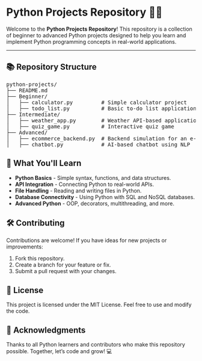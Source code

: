 <h1>Python Projects Repository 🐍🚀</h1>

<p>Welcome to the <strong>Python Projects Repository</strong>! This repository is a collection of beginner to advanced Python projects designed to help you learn and implement Python programming concepts in real-world applications.</p>

<hr>

<h2>📚 Repository Structure</h2>
<pre>
python-projects/
├── README.md
├── Beginner/
│   ├── calculator.py         # Simple calculator project
│   ├── todo_list.py          # Basic to-do list application
├── Intermediate/
│   ├── weather_app.py        # Weather API-based application
│   ├── quiz_game.py          # Interactive quiz game
├── Advanced/
│   ├── ecommerce_backend.py  # Backend simulation for an e-commerce site
│   ├── chatbot.py            # AI-based chatbot using NLP
</pre>

<h2>📖 What You'll Learn</h2>
<ul>
    <li><strong>Python Basics</strong> - Simple syntax, functions, and data structures.</li>
    <li><strong>API Integration</strong> - Connecting Python to real-world APIs.</li>
    <li><strong>File Handling</strong> - Reading and writing files in Python.</li>
    <li><strong>Database Connectivity</strong> - Using Python with SQL and NoSQL databases.</li>
    <li><strong>Advanced Python</strong> - OOP, decorators, multithreading, and more.</li>
</ul>

<h2>🛠 Contributing</h2>
<p>Contributions are welcome! If you have ideas for new projects or improvements:</p>
<ol>
    <li>Fork this repository.</li>
    <li>Create a branch for your feature or fix.</li>
    <li>Submit a pull request with your changes.</li>
</ol>

<h2>📄 License</h2>
<p>This project is licensed under the MIT License. Feel free to use and modify the code.</p>

<h2>🙌 Acknowledgments</h2>
<p>Thanks to all Python learners and contributors who make this repository possible. Together, let’s code and grow! 💻</p>

